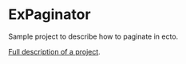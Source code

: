 # ExPaginator

Sample project to describe how to paginate in ecto.

[Full description of a project](https://cmdarek.com/pages/paginate-with-ecto.html).
